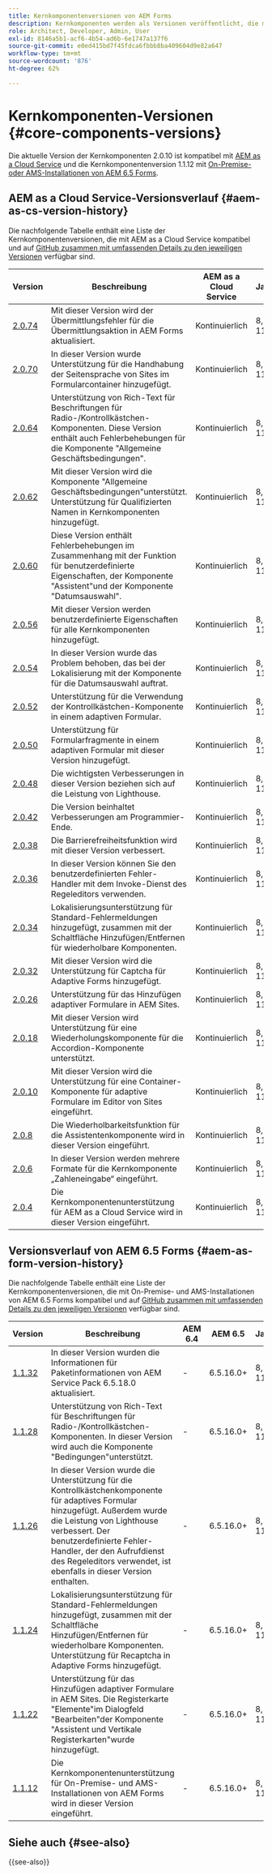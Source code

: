 ```yaml
---
title: Kernkomponentenversionen von AEM Forms
description: Kernkomponenten werden als Versionen veröffentlicht, die mehr als eine Version derselben Kernkomponenten enthalten können. In diesem Dokument wird erläutert, welche Versionen veröffentlicht werden und wie die Kompatibilität mit Kernkomponenten und AEM verstanden werden kann.
role: Architect, Developer, Admin, User
exl-id: 8146a5b1-acf6-4b54-ad6b-6e1747a137f6
source-git-commit: e0ed415bd7f45fdca6fbbb8ba409604d9e82a647
workflow-type: tm+mt
source-wordcount: '876'
ht-degree: 62%

---
```


# Kernkomponenten-Versionen {#core-components-versions}

Die aktuelle Version der Kernkomponenten 2.0.10 ist kompatibel mit [AEM as a Cloud Service](https://experienceleague.adobe.com/docs/experience-manager-cloud-service/landing/home.html?lang=de) und die Kernkomponentenversion 1.1.12 mit [On-Premise- oder AMS-Installationen von AEM 6.5 Forms](https://experienceleague.adobe.com/docs/experience-manager-65/user-guide/home.html?lang=de).

## AEM as a Cloud Service-Versionsverlauf {#aem-as-cs-version-history}

Die nachfolgende Tabelle enthält eine Liste der Kernkomponentenversionen, die mit AEM as a Cloud Service kompatibel und auf [GitHub zusammen mit umfassenden Details zu den jeweiligen Versionen](https://github.com/adobe/aem-core-forms-components/releases) verfügbar sind.

| Version | Beschreibung | AEM as a Cloud Service | Java | Veröffentlichungsdatum |
|---|---|---|---|---|
| [2.0.74](https://github.com/adobe/aem-core-forms-components/releases/tag/core-forms-components-reactor-2.0.74) | Mit dieser Version wird der Übermittlungsfehler für die Übermittlungsaktion in AEM Forms aktualisiert. | Kontinuierlich | 8, 11 | 15. November 2023 |
| [2.0.70](https://github.com/adobe/aem-core-forms-components/releases/tag/core-forms-components-reactor-2.0.70) | In dieser Version wurde Unterstützung für die Handhabung der Seitensprache von Sites im Formularcontainer hinzugefügt. | Kontinuierlich | 8, 11 | 10. November 2023 |
| [2.0.64](https://github.com/adobe/aem-core-forms-components/releases/tag/core-forms-components-reactor-2.0.64) | Unterstützung von Rich-Text für Beschriftungen für Radio-/Kontrollkästchen-Komponenten. Diese Version enthält auch Fehlerbehebungen für die Komponente &quot;Allgemeine Geschäftsbedingungen&quot;. | Kontinuierlich | 8, 11 | 6. November 2023 |
| [2.0.62](https://github.com/adobe/aem-core-forms-components/releases/tag/core-forms-components-reactor-2.0.62) | Mit dieser Version wird die Komponente &quot;Allgemeine Geschäftsbedingungen&quot;unterstützt. Unterstützung für Qualifizierten Namen in Kernkomponenten hinzugefügt. | Kontinuierlich | 8, 11 | 16. Oktober 2023 |
| [2.0.60](https://github.com/adobe/aem-core-forms-components/releases/tag/core-forms-components-reactor-2.0.60) | Diese Version enthält Fehlerbehebungen im Zusammenhang mit der Funktion für benutzerdefinierte Eigenschaften, der Komponente &quot;Assistent&quot;und der Komponente &quot;Datumsauswahl&quot;. | Kontinuierlich | 8, 11 | 12. September 2023 |
| [2.0.56](https://github.com/adobe/aem-core-forms-components/releases/tag/core-forms-components-reactor-2.0.56) | Mit dieser Version werden benutzerdefinierte Eigenschaften für alle Kernkomponenten hinzugefügt. | Kontinuierlich | 8, 11 | 12. September 2023 |
| [2.0.54](https://github.com/adobe/aem-core-forms-components/releases/tag/core-forms-components-reactor-2.0.54) | In dieser Version wurde das Problem behoben, das bei der Lokalisierung mit der Komponente für die Datumsauswahl auftrat. | Kontinuierlich | 8, 11 | 30. August 2023 |
| [2.0.52](https://github.com/adobe/aem-core-forms-components/releases/tag/core-forms-components-reactor-2.0.52) | Unterstützung für die Verwendung der Kontrollkästchen-Komponente in einem adaptiven Formular. | Kontinuierlich | 8, 11 | 25. August 2023 |
| [2.0.50](https://github.com/adobe/aem-core-forms-components/releases/tag/core-forms-components-reactor-2.0.50) | Unterstützung für Formularfragmente in einem adaptiven Formular mit dieser Version hinzugefügt. | Kontinuierlich | 8, 11 | 4. August 2023 |
| [2.0.48](https://github.com/adobe/aem-core-forms-components/releases/tag/core-forms-components-reactor-2.0.48) | Die wichtigsten Verbesserungen in dieser Version beziehen sich auf die Leistung von Lighthouse. | Kontinuierlich | 8, 11 | 25. Juli 2023 |
| [2.0.42](https://github.com/adobe/aem-core-forms-components/releases/tag/core-forms-components-reactor-2.0.42) | Die Version beinhaltet Verbesserungen am Programmier-Ende. | Kontinuierlich | 8, 11 | 18. Juli 2023 |
| [2.0.38](https://github.com/adobe/aem-core-forms-components/releases/tag/core-forms-components-reactor-2.0.38) | Die Barrierefreiheitsfunktion wird mit dieser Version verbessert. | Kontinuierlich | 8, 11 | 17. Juli 2023 |
| [2.0.36](https://github.com/adobe/aem-core-forms-components/releases/tag/core-forms-components-reactor-2.0.36) | In dieser Version können Sie den benutzerdefinierten Fehler-Handler mit dem Invoke-Dienst des Regeleditors verwenden. | Kontinuierlich | 8, 11 | 3. Juli 2023 |
| [2.0.34](https://github.com/adobe/aem-core-forms-components/releases/tag/core-forms-components-reactor-2.0.34) | Lokalisierungsunterstützung für Standard-Fehlermeldungen hinzugefügt, zusammen mit der Schaltfläche Hinzufügen/Entfernen für wiederholbare Komponenten. | Kontinuierlich | 8, 11 | 28. Juni 2023 |
| [2.0.32](https://github.com/adobe/aem-core-forms-components/releases/tag/core-forms-components-reactor-2.0.32) | Mit dieser Version wird die Unterstützung für Captcha für Adaptive Forms hinzugefügt. | Kontinuierlich | 8, 11 | 15. Juni 2023 |
| [2.0.26](https://github.com/adobe/aem-core-forms-components/releases/tag/core-forms-components-reactor-2.0.26) | Unterstützung für das Hinzufügen adaptiver Formulare in AEM Sites. | Kontinuierlich | 8, 11 | 7. Juni 2023 |
| [2.0.18](https://github.com/adobe/aem-core-forms-components/releases/tag/core-forms-components-reactor-2.0.18) | Mit dieser Version wird Unterstützung für eine Wiederholungskomponente für die Accordion-Komponente unterstützt. | Kontinuierlich | 8, 11 | 5. Juni 2023 |
| [2.0.10](https://github.com/adobe/aem-core-forms-components/releases/tag/core-forms-components-reactor-2.0.10) | Mit dieser Version wird die Unterstützung für eine Container-Komponente für adaptive Formulare im Editor von Sites eingeführt. | Kontinuierlich | 8, 11 | 17. März 2023 |
| [2.0.8](https://github.com/adobe/aem-core-forms-components/releases/tag/core-forms-components-reactor-2.0.8) | Die Wiederholbarkeitsfunktion für die Assistentenkomponente wird in dieser Version eingeführt. | Kontinuierlich | 8, 11 | 03. März 2023 |
| [2.0.6](https://github.com/adobe/aem-core-forms-components/releases/tag/core-forms-components-reactor-2.0.6) | In dieser Version werden mehrere Formate für die Kernkomponente „Zahleneingabe“ eingeführt. | Kontinuierlich | 8, 11 | 08. Februar 2023 |
| [2.0.4](https://github.com/adobe/aem-core-forms-components/releases/tag/core-forms-components-reactor-2.0.6) | Die Kernkomponentenunterstützung für AEM as a Cloud Service wird in dieser Version eingeführt. | Kontinuierlich | 8, 11 | 30. Januar 2023 |

## Versionsverlauf von AEM 6.5 Forms {#aem-as-form-version-history}

Die nachfolgende Tabelle enthält eine Liste der Kernkomponentenversionen, die mit On-Premise- und AMS-Installationen von AEM 6.5 Forms kompatibel und auf [GitHub zusammen mit umfassenden Details zu den jeweiligen Versionen](https://github.com/adobe/aem-core-forms-components/releases/tag/core-forms-components-reactor-1.1.12) verfügbar sind.

| Version | Beschreibung | AEM 6.4 | AEM 6.5 | Java | Veröffentlichungsdatum |
|---|---|---|---|---|---|
| [1.1.32](https://github.com/adobe/aem-core-forms-components/releases/tag/core-forms-components-reactor-1.1.32) | In dieser Version wurden die Informationen für Paketinformationen von AEM Service Pack 6.5.18.0 aktualisiert. | - | 6.5.16.0+ | 8, 11 | 15. Oktober 2023 |
| [1.1.28](https://github.com/adobe/aem-core-forms-components/releases/tag/core-forms-components-reactor-1.1.28) | Unterstützung von Rich-Text für Beschriftungen für Radio-/Kontrollkästchen-Komponenten. In dieser Version wird auch die Komponente &quot;Bedingungen&quot;unterstützt. | - | 6.5.16.0+ | 8, 11 | 15. Oktober 2023 |
| [1.1.26](https://github.com/adobe/aem-core-forms-components/releases/tag/core-forms-components-reactor-1.1.26) | In dieser Version wurde die Unterstützung für die Kontrollkästchenkomponente für adaptives Formular hinzugefügt. Außerdem wurde die Leistung von Lighthouse verbessert. Der benutzerdefinierte Fehler-Handler, der den Aufrufdienst des Regeleditors verwendet, ist ebenfalls in dieser Version enthalten. | - | 6.5.16.0+ | 8, 11 | 15. Oktober 2023 |
| [1.1.24](https://github.com/adobe/aem-core-forms-components/releases/tag/core-forms-components-reactor-1.1.24) | Lokalisierungsunterstützung für Standard-Fehlermeldungen hinzugefügt, zusammen mit der Schaltfläche Hinzufügen/Entfernen für wiederholbare Komponenten. Unterstützung für Recaptcha in Adaptive Forms hinzugefügt. | - | 6.5.16.0+ | 8, 11 | 29. Juni 2023 |
| [1.1.22](https://github.com/adobe/aem-core-forms-components/releases/tag/core-forms-components-reactor-1.1.22) | Unterstützung für das Hinzufügen adaptiver Formulare in AEM Sites. Die Registerkarte &quot;Elemente&quot;im Dialogfeld &quot;Bearbeiten&quot;der Komponente &quot;Assistent und Vertikale Registerkarten&quot;wurde hinzugefügt. | - | 6.5.16.0+ | 8, 11 | 07. Juni 2023 |
| [1.1.12](https://github.com/adobe/aem-core-forms-components/releases/tag/core-forms-components-reactor-1.1.12) | Die Kernkomponentenunterstützung für On-Premise- und AMS-Installationen von AEM Forms wird in dieser Version eingeführt. | - | 6.5.16.0+ | 8, 11 | 08. Februar 2023 |

## Siehe auch {#see-also}

{{see-also}}